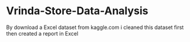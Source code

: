 # Vrinda-Store-Data-Analysis
By download a Excel dataset from kaggle.com i cleaned this dataset first then created a report in Excel

